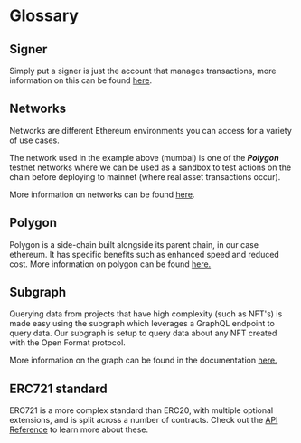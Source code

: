 # Glossary

## Signer

Simply put a signer is just the account that manages transactions, more information on this can be found [here](https://docs.ethers.io/v5/api/signer/).

## Networks

Networks are different Ethereum environments you can access for a variety of use cases.

The network used in the example above (mumbai) is one of the _**Polygon**_ testnet networks where we can be used as a sandbox to test actions on the chain before deploying to mainnet (where real asset transactions occur).

More information on networks can be found [here](https://ethereum.org/en/developers/docs/networks/).

## Polygon

Polygon is a side-chain built alongside its parent chain, in our case ethereum. It has specific benefits such as enhanced speed and reduced cost. More information on polygon can be found [here.](https://docs.polygon.technology/)

## Subgraph

Querying data from projects that have high complexity (such as NFT's) is made easy using the subgraph which leverages a GraphQL endpoint to query data. Our subgraph is setup to query data about any NFT created with the Open Format protocol.

More information on the graph can be found in the documentation [here.](https://thegraph.com/docs/en/about/)

## ERC721 standard

ERC721 is a more complex standard than ERC20, with multiple optional extensions, and is split across a number of contracts. Check out the [API Reference](https://docs.openzeppelin.com/contracts/3.x/api/token/ERC721) to learn more about these.
